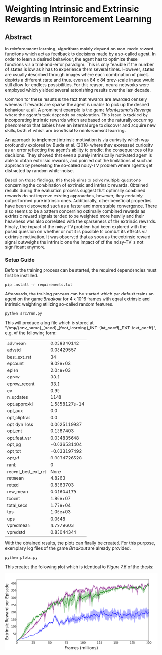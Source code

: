 # Weighting Intrinsic and Extrinsic Rewards in Reinforcement Learning
## Abstract
In reinforcement learning, algorithms mainly depend on man-made reward functions which act as feedback to decisions made by a so-called agent.
        In order to learn a desired behaviour, the agent has to optimize these functions via a trial-and-error paradigm.
        This is only feasible if the number of states is low as it has to experience them several times.
        However, states are usually described through images where each combination of pixels depicts a different state and thus, even an 84 x 84 grey-scale image would still allow for endless possibilities.
        For this reason, neural networks were employed which yielded several astonishing results over the last decade.
         
Common for these results is the fact that rewards are awarded densely whereas if rewards are sparse the agent is unable to pick up the desired behaviour at all.
        A prominent example is the game _Montezuma's Revenge_ where the agent's task depends on exploration.
        This issue is tackled by incorporating intrinsic rewards which are based on the naturally occurring phenomenon that babies have an internal urge to discover and acquire new skills, both of which are beneficial to reinforcement learning.

An approach to implement intrinsic motivation is via curiosity which was profoundly explored by [Burda et al. (2018)](https://arxiv.org/abs/1808.04355) where they expressed curiosity as an error reflecting the agent's ability to predict the consequences of its decisions.
They showed that even a purely intrinsically motivated agent is able to obtain extrinsic rewards, and pointed out the limitations of such an approach by presenting the so-called noisy-TV problem where agents get distracted by random white-noise.

Based on these findings, this thesis aims to solve multiple questions concerning the combination of extrinsic and intrinsic rewards.
        Obtained results during the evaluation process suggest that optimally combined rewards do not improve existing approaches, however, they certainly outperformed pure intrinsic ones.
        Additionally, other beneficial properties have been discovered such as a faster and more stable convergence.
        There also seems to be a pattern concerning optimally combined rewards as extrinsic reward signals tended to be weighted more heavily and their heaviness was also correlated with the sparseness of the extrinsic rewards.
        Finally, the impact of the noisy-TV problem had been explored with the posed question on whether or not it is possible to combat its effects via extrinsic motivation.
        It was observed that as soon as the extrinsic reward signal outweighs the intrinsic one the impact of of the noisy-TV is not significant anymore.

### Setup Guide

Before the training process can be started, the required dependencies must first be installed. 
```
pip install -r requirements.txt
```

Afterwards, the training process can be started which per default trains an agent on the game _Breakout_ for 4 x 10^6 frames with equal extrinsic and intrinsic weighting utilizing so-called random features.
```
python src/run.py
```

This will produce a log file which is stored at "/tmp/{env_name}\_{seed}\_{feat_learning}\_INT-{int\_coeff}\_EXT-{ext\_coeff}", e.g. of the following form:


<table class="tg">
  <tr>
    <td class="tg-cly1">advmean</td>
    <td class="tg-cly1">0.028340142</td>
  </tr>
  <tr>
    <td class="tg-cly1">advstd</td>
    <td class="tg-cly1">0.08429557</td>
  </tr>
  <tr>
    <td class="tg-cly1">best_ext_ret</td>
    <td class="tg-cly1">34</td>
  </tr>
  <tr>
    <td class="tg-cly1">epcount</td>
    <td class="tg-cly1">9.09e+03</td>
  </tr>
  <tr>
    <td class="tg-cly1">eplen</td>
    <td class="tg-cly1">2.04e+03</td>
  </tr>
  <tr>
    <td class="tg-cly1">eprew</td>
    <td class="tg-cly1">33.1</td>
  </tr>
  <tr>
    <td class="tg-cly1">eprew_recent</td>
    <td class="tg-cly1">33.1</td>
  </tr>
  <tr>
    <td class="tg-cly1">ev</td>
    <td class="tg-cly1">0.99</td>
  </tr>
  <tr>
    <td class="tg-cly1">n_updates</td>
    <td class="tg-cly1">1148</td>
  </tr>
  <tr>
    <td class="tg-cly1">opt_approxkl</td>
    <td class="tg-cly1">1.5858127e-14</td>
  </tr>
  <tr>
    <td class="tg-cly1">opt_aux</td>
    <td class="tg-cly1">0.0</td>
  </tr>
  <tr>
    <td class="tg-cly1">opt_clipfrac</td>
    <td class="tg-cly1">0.0</td>
  </tr>
  <tr>
    <td class="tg-cly1">opt_dyn_loss</td>
    <td class="tg-cly1">0.0025119937</td>
  </tr>
  <tr>
    <td class="tg-cly1">opt_ent</td>
    <td class="tg-cly1">0.1387403</td>
  </tr>
  <tr>
    <td class="tg-cly1">opt_feat_var</td>
    <td class="tg-cly1">0.034835648</td>
  </tr>
  <tr>
    <td class="tg-cly1">opt_pg</td>
    <td class="tg-cly1">-0.036531404</td>
  </tr>
  <tr>
    <td class="tg-cly1">opt_tot</td>
    <td class="tg-cly1">-0.033197492</td>
  </tr>
  <tr>
    <td class="tg-cly1">opt_vf</td>
    <td class="tg-cly1">0.0034726528</td>
  </tr>
  <tr>
    <td class="tg-cly1">rank</td>
    <td class="tg-cly1">0</td>
  </tr>
  <tr>
    <td class="tg-cly1">recent_best_ext_ret</td>
    <td class="tg-cly1">None</td>
  </tr>
  <tr>
    <td class="tg-cly1">retmean</td>
    <td class="tg-cly1">4.8263</td>
  </tr>
  <tr>
    <td class="tg-cly1">retstd</td>
    <td class="tg-cly1">0.8363703</td>
  </tr>
  <tr>
    <td class="tg-cly1">rew_mean</td>
    <td class="tg-cly1">0.01604179</td>
  </tr>
  <tr>
    <td class="tg-cly1">tcount</td>
    <td class="tg-cly1">1.86e+07</td>
  </tr>
  <tr>
    <td class="tg-cly1">total_secs</td>
    <td class="tg-cly1">1.77e+04</td>
  </tr>
  <tr>
    <td class="tg-cly1">tps</td>
    <td class="tg-cly1">1.06e+03</td>
  </tr>
  <tr>
    <td class="tg-cly1">ups</td>
    <td class="tg-cly1">0.0648</td>
  </tr>
  <tr>
    <td class="tg-cly1">vpredmean</td>
    <td class="tg-cly1">4.7979603</td>
  </tr>
  <tr>
    <td class="tg-cly1">vpredstd</td>
    <td class="tg-cly1">0.83044344</td>
  </tr>
</table>


With the obtained results, the plots can finally be created. For this purpose, exemplary log files of the game _Breakout_ are already provided.

```
python plots.py
```

This creates the following plot which is identical to _Figure 7.6_ of the thesis:

![Example Plot of Breakout](https://github.com/RafaelSterzinger/Bachelor-Thesis/blob/master/thesis/figures/breakout/Breakout_eprew_recent.png)

